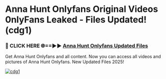 # Anna Hunt Onlyfans Original Videos 0nlyFans Leaked - Files Updated! (cdg1)

<h3>🔴 CLICK HERE 🌐==►► <a href="https://tinyurl.com/x26r9saj" rel="nofollow">Anna Hunt Onlyfans Updated Files</a></h3>

Get Anna Hunt Onlyfans and all content. Now you can access all videos and pictures of Anna Hunt Onlyfans. New Updated Files 2025!

[![cdg1](https://i.imgur.com/LkgZPqh.gif)](https://tinyurl.com/x26r9saj)
